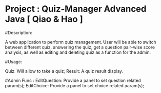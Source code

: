 # Project : Quiz-Manager Advanced Java [ Qiao & Hao ]

#Description:

A web application to perform quiz management. User will be able to switch between different quiz, 
answering the quiz, get a question pair-wise score analysis, as well as editing and deleting quiz
as a function for the admin.

#Usage:

Quiz: Will allow to take a quiz;
Result: A quiz result display.


#Admin Func :
EditQuestion: Provide a panel to set question related param(s);
EditChoice: Provide a panel to set choice related param(s);



